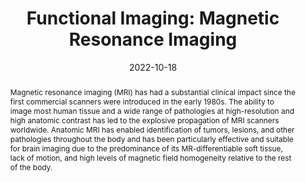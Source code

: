 ---
title: "Functional Imaging: Magnetic Resonance Imaging"
date: 2022-10-18
authors_string: Peter Bandettini
authors:
   - Peter Bandettini
author_ids:
   - peter_bandettini
journal: ''
volume: 
issue: 
pages: 3323-3349
book_title: 'Neuroscience in the 21st Century'
publisher: 'Springer International Publishing'
abstract: "Magnetic resonance imaging (MRI) has had a substantial clinical impact since the first commercial scanners were introduced in the early 1980s. The ability to image most human tissue and a wide range of pathologies at high-resolution and high anatomic contrast has led to the explosive propagation of MRI scanners worldwide. Anatomic MRI has enabled identification of tumors, lesions, and other pathologies throughout the body and has been particularly effective and suitable for brain imaging due to the predominance of its MR-differentiable soft tissue, lack of motion, and high levels of magnetic field homogeneity relative to the rest of the body."
project_id: education
paper_url: https://link.springer.com/referenceworkentry/10.1007/978-3-030-88832-9_150
doi: 10.1007/978-3-030-88832-9_150
data_loc: ''
code_loc: ''
file: '/assets/publications/'
file_name: ''
type: book_chapter
pub_str: 'In: Neuroscience in the 21st Century (2022)'
layout: publication 
---